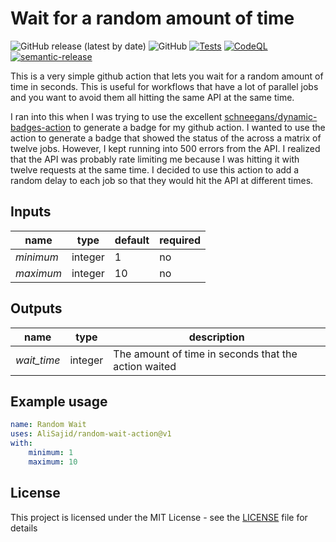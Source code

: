 <!--
SPDX-FileCopyrightText: 2022 - 2024 Ali Sajid Imami

SPDX-License-Identifier: MIT
-->

# Wait for a random amount of time

![GitHub release (latest by date)](https://img.shields.io/github/v/release/AliSajid/random-wait-action)
![GitHub](https://img.shields.io/github/license/AliSajid/random-wait-action)
[![Tests](https://github.com/AliSajid/random-wait-action/actions/workflows/test.yml/badge.svg)](https://github.com/AliSajid/random-wait-action/actions/workflows/test.yml)
[![CodeQL](https://github.com/AliSajid/random-wait-action/actions/workflows/codeql-analysis.yml/badge.svg)](https://github.com/AliSajid/random-wait-action/actions/workflows/codeql-analysis.yml)
[![semantic-release](https://img.shields.io/badge/%20%20%F0%9F%93%A6%F0%9F%9A%80-semantic--release-e10079.svg)](https://github.com/semantic-release/semantic-release)

This is a very simple github action that lets you wait for a random amount of
time in seconds. This is useful for workflows that have a lot of parallel jobs
and you want to avoid them all hitting the same API at the same time.

I ran into this when I was trying to use the excellent
[schneegans/dynamic-badges-action](https://github.com/schneegans/dynamic-badges-action)
to generate a badge for my github action. I wanted to use the action to generate a badge that showed the status of
the across a matrix of twelve jobs. However, I kept running into 500 errors from the API. I realized that the API was
probably rate limiting me because I was hitting it with twelve requests at the same time. I decided to use this action
to add a random delay to each job so that they would hit the API at different times.

## Inputs

| name      | type    | default | required |
| --------- | ------- | ------- | -------- |
| _minimum_ | integer | 1       | no       |
| _maximum_ | integer | 10      | no       |

## Outputs

| name        | type    | description                                          |
| ----------- | ------- | ---------------------------------------------------- |
| _wait_time_ | integer | The amount of time in seconds that the action waited |

## Example usage

```yaml
name: Random Wait
uses: AliSajid/random-wait-action@v1
with:
    minimum: 1
    maximum: 10
```

## License

This project is licensed under the MIT License - see the [LICENSE](LICENSE) file for details
